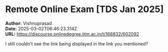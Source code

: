 # Remote Online Exam [TDS Jan 2025]

**Author:** Vishnuprasad  
**Date:** 2025-03-02T06:46:23.314Z  
**URL:** https://discourse.onlinedegree.iitm.ac.in/t/168832/602092

I still couldn’t see the link being displayed in the link you mentioned?
